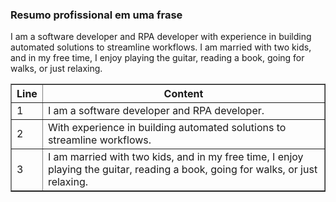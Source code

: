 <h3>Resumo profissional em uma frase</h3>


I am a software developer and RPA developer with experience in building automated solutions to streamline workflows. I am married with two kids, and in my free time, I enjoy playing the guitar, reading a book, going for walks, or just relaxing.

<table border="1">
  <thead>
    <tr>
      <th>Line</th>
      <th>Content</th>
    </tr>
  </thead>
  <tbody>
    <tr>
      <td>1</td>
      <td>I am a software developer and RPA developer.</td>
    </tr>
    <tr>
      <td>2</td>
      <td>With experience in building automated solutions to streamline workflows.</td>
    </tr>
    <tr>
      <td>3</td>
      <td>I am married with two kids, and in my free time, I enjoy playing the guitar, reading a book, going for walks, or just relaxing.</td>
    </tr>
  </tbody>
</table>
